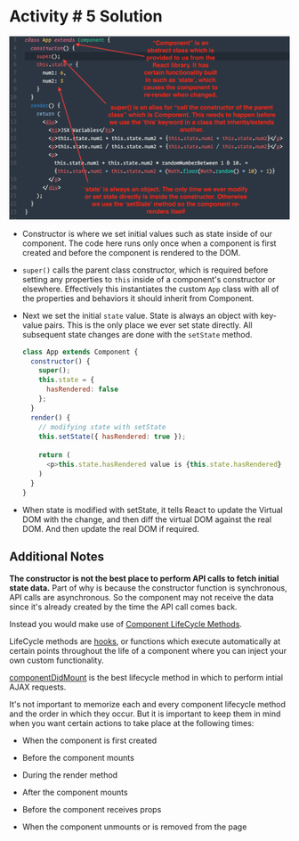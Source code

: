# Activity # 5 Solution

![Class Component](../../../md-images/04-Class-Component.png)

* Constructor is where we set initial values such as state inside of our component. The code here runs only once when a component is first created and before the component is rendered to the DOM.

* `super()` calls the parent class constructor, which is required before setting any properties to `this` inside of a component's constructor or elsewhere. Effectively this instantiates the custom `App` class with all of the properties and behaviors it should inherit from Component.

* Next we set the initial `state` value. State is always an object with key-value pairs. This is the only place we ever set state directly. All subsequent state changes are done with the `setState` method.

  ```js
  class App extends Component {
    constructor() {
      super();
      this.state = {
        hasRendered: false
      };
    }
    render() {
      // modifying state with setState
      this.setState({ hasRendered: true });

      return (
        <p>this.state.hasRendered value is {this.state.hasRendered}
      )
    }
  }

* When state is modified with setState, it tells React to update the Virtual DOM with the change, and then diff the virtual DOM against the real DOM. And then update the real DOM if required.

## Additional Notes

**The constructor is not the best place to perform API calls to fetch initial state data.** Part of why is because the constructor function is synchronous, API calls are asynchronous. So the component may not receive the data since it's already created by the time the API call comes back.

Instead you would make use of [Component LifeCycle Methods](https://facebook.github.io/react/docs/react-component.html#the-component-lifecycle).

LifeCycle methods are [hooks](https://en.wikipedia.org/wiki/Hooking), or functions which execute automatically at certain points throughout the life of a component where you can inject your own custom functionality. 

[componentDidMount](https://facebook.github.io/react/docs/react-component.html#componentdidmount) is the best lifecycle method in which to perform intial AJAX requests.

It's not important to memorize each and every component lifecycle method and the order in which they occur. But it is important to keep them in mind when you want certain actions to take place at the following times:

* When the component is first created

* Before the component mounts

* During the render method

* After the component mounts

* Before the component receives props

* When the component unmounts or is removed from the page
